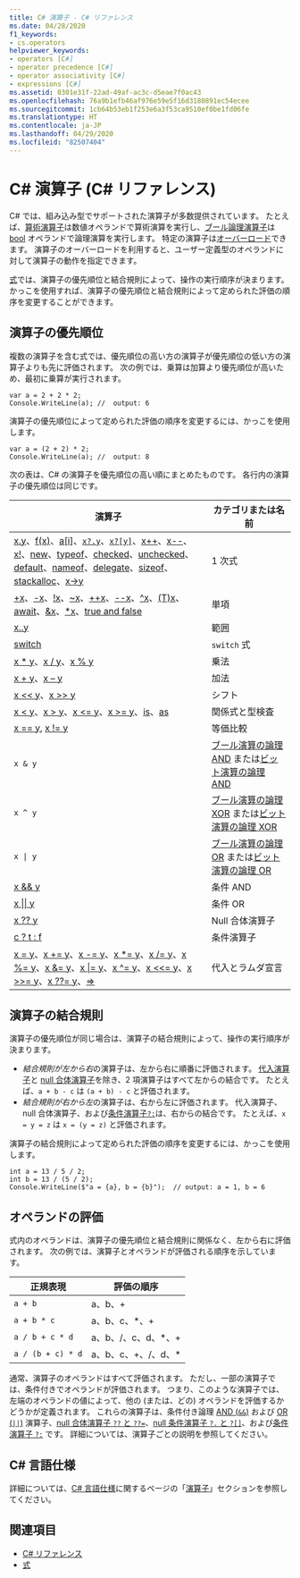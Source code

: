 ```yaml
---
title: C# 演算子 - C# リファレンス
ms.date: 04/28/2020
f1_keywords:
- cs.operators
helpviewer_keywords:
- operators [C#]
- operator precedence [C#]
- operator associativity [C#]
- expressions [C#]
ms.assetid: 0301e31f-22ad-49af-ac3c-d5eae7f0ac43
ms.openlocfilehash: 76a9b1efb46af976e59e5f16d3180891ec54ecee
ms.sourcegitcommit: 1cb64b53eb1f253e6a3f53ca9510ef0be1fd06fe
ms.translationtype: HT
ms.contentlocale: ja-JP
ms.lasthandoff: 04/29/2020
ms.locfileid: "82507404"
---
```

# <a name="c-operators-c-reference"></a>C# 演算子 (C# リファレンス)

C# では、組み込み型でサポートされた演算子が多数提供されています。 たとえば、[算術演算子](arithmetic-operators.md)は数値オペランドで算術演算を実行し、[ブール論理演算子](boolean-logical-operators.md)は [bool](../builtin-types/bool.md) オペランドで論理演算を実行します。 特定の演算子は[オーバーロード](operator-overloading.md)できます。 演算子のオーバーロードを利用すると、ユーザー定義型のオペランドに対して演算子の動作を指定できます。

[式](../../programming-guide/statements-expressions-operators/expressions.md)では、演算子の優先順位と結合規則によって、操作の実行順序が決まります。 かっこを使用すれば、演算子の優先順位と結合規則によって定められた評価の順序を変更することができます。

## <a name="operator-precedence"></a>演算子の優先順位

複数の演算子を含む式では、優先順位の高い方の演算子が優先順位の低い方の演算子よりも先に評価されます。 次の例では、乗算は加算より優先順位が高いため、最初に乗算が実行されます。

```csharp-interactive
var a = 2 + 2 * 2;
Console.WriteLine(a); //  output: 6
```

演算子の優先順位によって定められた評価の順序を変更するには、かっこを使用します。

```csharp-interactive
var a = (2 + 2) * 2;
Console.WriteLine(a); //  output: 8
```

次の表は、C# の演算子を優先順位の高い順にまとめたものです。 各行内の演算子の優先順位は同じです。

| 演算子 | カテゴリまたは名前 |
| --------- | ---------------- |
| [x.y](member-access-operators.md#member-access-expression-)、[f(x)](member-access-operators.md#invocation-expression-)、[a&#91;i&#93;](member-access-operators.md#indexer-operator-)、[`x?.y`](member-access-operators.md#null-conditional-operators--and-)、[`x?[y]`](member-access-operators.md#null-conditional-operators--and-)、[x++](arithmetic-operators.md#increment-operator-)、[x--](arithmetic-operators.md#decrement-operator---)、[x!](null-forgiving.md)、[new](new-operator.md)、[typeof](type-testing-and-cast.md#typeof-operator)、[checked](../keywords/checked.md)、[unchecked](../keywords/unchecked.md)、[default](default.md)、[nameof](nameof.md)、[delegate](delegate-operator.md)、[sizeof](sizeof.md)、[stackalloc](stackalloc.md)、[x->y](pointer-related-operators.md#pointer-member-access-operator--) | 1 次式 |
| [+x](arithmetic-operators.md#unary-plus-and-minus-operators)、[-x](arithmetic-operators.md#unary-plus-and-minus-operators)、[\!x](boolean-logical-operators.md#logical-negation-operator-)、[~x](bitwise-and-shift-operators.md#bitwise-complement-operator-)、[++x](arithmetic-operators.md#increment-operator-)、[--x](arithmetic-operators.md#decrement-operator---)、[^x](member-access-operators.md#index-from-end-operator-)、[(T)x](type-testing-and-cast.md#cast-expression)、[await](await.md)、[&x](pointer-related-operators.md#address-of-operator-)、[*x](pointer-related-operators.md#pointer-indirection-operator-)、[true and false](true-false-operators.md) | 単項 |
| [x..y](member-access-operators.md#range-operator-) | 範囲 |
| [switch](../../whats-new/csharp-8.md#switch-expressions) | `switch` 式 |
| [x * y](arithmetic-operators.md#multiplication-operator-)、[x / y](arithmetic-operators.md#division-operator-)、[x % y](arithmetic-operators.md#remainder-operator-) | 乗法|
| [x + y](arithmetic-operators.md#addition-operator-)、[x – y](arithmetic-operators.md#subtraction-operator--) | 加法 |
| [x \<\<  y](bitwise-and-shift-operators.md#left-shift-operator-)、[x >> y](bitwise-and-shift-operators.md#right-shift-operator-) | シフト |
| [x \< y](comparison-operators.md#less-than-operator-)、[x > y](comparison-operators.md#greater-than-operator-)、[x \<= y](comparison-operators.md#less-than-or-equal-operator-)、[x >= y](comparison-operators.md#greater-than-or-equal-operator-)、[is](type-testing-and-cast.md#is-operator)、[as](type-testing-and-cast.md#as-operator) | 関係式と型検査 |
| [x == y](equality-operators.md#equality-operator-), [x != y](equality-operators.md#inequality-operator-) | 等価比較 |
| `x & y` | [ブール演算の論理 AND](boolean-logical-operators.md#logical-and-operator-) または[ビット演算の論理 AND](bitwise-and-shift-operators.md#logical-and-operator-) |
| `x ^ y` | [ブール演算の論理 XOR](boolean-logical-operators.md#logical-exclusive-or-operator-) または[ビット演算の論理 XOR](bitwise-and-shift-operators.md#logical-exclusive-or-operator-) |
| <code>x &#124; y</code> | [ブール演算の論理 OR](boolean-logical-operators.md#logical-or-operator-) または[ビット演算の論理 OR](bitwise-and-shift-operators.md#logical-or-operator-) |
| [x && y](boolean-logical-operators.md#conditional-logical-and-operator-) | 条件 AND |
| [x &#124;&#124; y](boolean-logical-operators.md#conditional-logical-or-operator-) | 条件 OR |
| [x ?? y](null-coalescing-operator.md) | Null 合体演算子 |
| [c ? t : f](conditional-operator.md) | 条件演算子 |
| [x = y](assignment-operator.md)、[x += y](arithmetic-operators.md#compound-assignment)、[x -= y](arithmetic-operators.md#compound-assignment)、[x *= y](arithmetic-operators.md#compound-assignment)、[x /= y](arithmetic-operators.md#compound-assignment)、[x %= y](arithmetic-operators.md#compound-assignment)、[x &= y](boolean-logical-operators.md#compound-assignment)、[x &#124;= y](boolean-logical-operators.md#compound-assignment)、[x ^= y](boolean-logical-operators.md#compound-assignment)、[x <<= y](bitwise-and-shift-operators.md#compound-assignment)、[x >>= y](bitwise-and-shift-operators.md#compound-assignment)、[x ??= y](null-coalescing-operator.md)、[=>](lambda-operator.md) | 代入とラムダ宣言 |

## <a name="operator-associativity"></a>演算子の結合規則

演算子の優先順位が同じ場合は、演算子の結合規則によって、操作の実行順序が決まります。

- *結合規則が左から右*の演算子は、左から右に順番に評価されます。 [代入演算子](assignment-operator.md)と [null 合体演算子](null-coalescing-operator.md)を除き、2 項演算子はすべて左からの結合です。 たとえば、`a + b - c` は `(a + b) - c` と評価されます。
- *結合規則が右から左*の演算子は、右から左に評価されます。 代入演算子、null 合体演算子、および[条件演算子`?:`](conditional-operator.md)は、右からの結合です。 たとえば、`x = y = z` は `x = (y = z)` と評価されます。

演算子の結合規則によって定められた評価の順序を変更するには、かっこを使用します。

```csharp-interactive
int a = 13 / 5 / 2;
int b = 13 / (5 / 2);
Console.WriteLine($"a = {a}, b = {b}");  // output: a = 1, b = 6
```

## <a name="operand-evaluation"></a>オペランドの評価

式内のオペランドは、演算子の優先順位と結合規則に関係なく、左から右に評価されます。 次の例では、演算子とオペランドが評価される順序を示しています。

| 正規表現 | 評価の順序 |
| ---------- | ------------------- |
|`a + b`|a、b、+|
|`a + b * c`|a、b、c、*、+|
|`a / b + c * d`|a、b、/、c、d、*、+|
|`a / (b + c) * d`|a、b、c、+、/、d、*|

通常、演算子のオペランドはすべて評価されます。 ただし、一部の演算子では、条件付きでオペランドが評価されます。 つまり、このような演算子では、左端のオペランドの値によって、他の (または、どの) オペランドを評価するかどうかが定義されます。 これらの演算子は、条件付き論理 [AND (`&&`)](boolean-logical-operators.md#conditional-logical-and-operator-) および [OR (`||`)](boolean-logical-operators.md#conditional-logical-or-operator-) 演算子、[null 合体演算子 `??` と `??=`](null-coalescing-operator.md)、[null 条件演算子 `?.` と `?[]`](member-access-operators.md#null-conditional-operators--and-)、および[条件演算子 `?:`](conditional-operator.md) です。 詳細については、演算子ごとの説明を参照してください。

## <a name="c-language-specification"></a>C# 言語仕様

詳細については、[C# 言語仕様](~/_csharplang/spec/introduction.md)に関するページの「[演算子](~/_csharplang/spec/expressions.md#operators)」セクションを参照してください。

## <a name="see-also"></a>関連項目

- [C# リファレンス](../index.md)
- [式](../../programming-guide/statements-expressions-operators/expressions.md)
